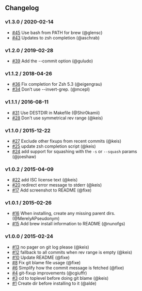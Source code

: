 ## Changelog

### v1.3.0 / 2020-02-14
- [#45](https://github.com/keis/git-fixup/pull/45) Use bash from PATH for brew (@glensc)
- [#43](https://github.com/keis/git-fixup/pull/43) Updates to zsh completion (@aschrab)

### v1.2.0 / 2019-02-28
- [#39](https://github.com/keis/git-fixup/pull/39) Add the --commit option (@guludo)

### v1.1.2 / 2018-04-26
- [#36](https://github.com/keis/git-fixup/pull/36) Fix completion for Zsh 5.3 (@eigengrau)
- [#34](https://github.com/keis/git-fixup/pull/34) Don’t use --invert-grep. (@mcepl)

### v1.1.1 / 2016-08-11
- [#31](https://github.com/keis/git-fixup/pull/31) Use DESTDIR in Makefile (@Shir0kamii)
- [#28](https://github.com/keis/git-fixup/pull/28) Don't use symmetrical rev range (@keis)

### v1.1.0 / 2015-12-22
- [#27](https://github.com/keis/git-fixup/pull/27) Exclude other fixups from recent commits (@keis)
- [#25](https://github.com/keis/git-fixup/pull/25) update zsh completion script (@keis)
- [#24](https://github.com/keis/git-fixup/pull/24) add support for squashing with the `-s` or `--squash` params (@joeshaw)

### v1.0.2 / 2015-04-09
- [#22](https://github.com/keis/git-fixup/pull/22) add ISC license text (@keis)
- [#20](https://github.com/keis/git-fixup/pull/20) redirect error message to stderr (@keis)
- [#17](https://github.com/keis/git-fixup/pull/17) Add screenshot to README (@fixe)

### v1.0.1 / 2015-02-26
- [#16](https://github.com/keis/git-fixup/pull/16) When installing, create any missing parent dirs. (@MerelyAPseudonym)
- [#15](https://github.com/keis/git-fixup/pull/15) Add brew install information to README (@nunofgs)

### v1.0.0 / 2015-02-24
- [#13](https://github.com/keis/git-fixup/pull/13) no pager on git log please (@keis)
- [#12](https://github.com/keis/git-fixup/pull/12) fallback to all commits when rev range is empty (@keis)
- [#10](https://github.com/keis/git-fixup/pull/10) Update README (@fixe)
- [#8](https://github.com/keis/git-fixup/pull/8) Fix git blame file usage (@fixe)
- [#6](https://github.com/keis/git-fixup/pull/6) Simplify how the commit message is fetched (@fixe)
- [#4](https://github.com/keis/git-fixup/pull/4) git-fixup improvements (@cgiuffr)
- [#3](https://github.com/keis/git-fixup/pull/3) cd to toplevel before doing git blame (@keis)
- [#1](https://github.com/keis/git-fixup/pull/1) Create dir before installing to it (@alde)
